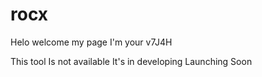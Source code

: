 # rocx

Helo welcome my page I'm your v7J4H 

This tool Is not available It's in developing 
Launching Soon
